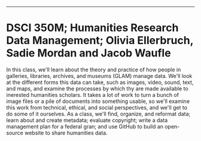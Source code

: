 ---
# DSCI 350M; Humanities Research Data Management; Olivia Ellerbruch, Sadie Mordan and Jacob Waufle
In this class, we'll learn about the theory and practice of how people in galleries, libraries, archives, and museums (GLAM) manage data. We'll look at the different forms this data can take, such as images, video, sound, text, and maps, and examine the processes by which thy are made available to inerested humanities scholars. 
It takes a lot of work to turn a bunch of image files or a pile of documents into something usable, so we'll examine this work from technical, ethical, and social perspectives, and we'll get to do some of it ourselves. As a class, we'll find, organize, and reformat data; learn about and create metadata; evaluate copyright; write a data management plan for a federal gran; and use GitHub to build an open-source website to share humanities data. 
